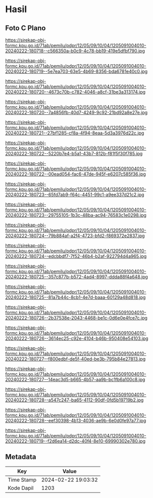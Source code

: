 # Hasil

## Foto C Plano

https://sirekap-obj-formc.kpu.go.id/71ab/pemilu/pdpr/12/05/09/10/04/1205091004010-20240222-180718--c566350a-b0c9-4c78-bb19-419e5dfbf790.jpg

https://sirekap-obj-formc.kpu.go.id/71ab/pemilu/pdpr/12/05/09/10/04/1205091004010-20240222-180719--5e7ea703-63e5-4b69-8356-bda6781e40c0.jpg

https://sirekap-obj-formc.kpu.go.id/71ab/pemilu/pdpr/12/05/09/10/04/1205091004010-20240222-180720--4673c70b-c782-4046-a8cf-31be3a313174.jpg

https://sirekap-obj-formc.kpu.go.id/71ab/pemilu/pdpr/12/05/09/10/04/1205091004010-20240222-180720--7a4856fb-40d7-4249-9c92-21bd92a8e27e.jpg

https://sirekap-obj-formc.kpu.go.id/71ab/pemilu/pdpr/12/05/09/10/04/1205091004010-20240222-180721--27bf1285-cf8a-4f94-8eaa-5d3a3976d22c.jpg

https://sirekap-obj-formc.kpu.go.id/71ab/pemilu/pdpr/12/05/09/10/04/1205091004010-20240222-180722--5220b7e4-b5a1-43b7-812b-f81f5f30f785.jpg

https://sirekap-obj-formc.kpu.go.id/71ab/pemilu/pdpr/12/05/09/10/04/1205091004010-20240222-180722--00ead054-fac6-47de-945f-e6207c585f36.jpg

https://sirekap-obj-formc.kpu.go.id/71ab/pemilu/pdpr/12/05/09/10/04/1205091004010-20240222-180723--65fd7ab9-f64c-4451-99c1-a9ee337d21c2.jpg

https://sirekap-obj-formc.kpu.go.id/71ab/pemilu/pdpr/12/05/09/10/04/1205091004010-20240222-180723--29755105-1b3c-48ba-ac94-76583c1e0298.jpg

https://sirekap-obj-formc.kpu.go.id/71ab/pemilu/pdpr/12/05/09/10/04/1205091004010-20240222-180724--79b884af-a2f4-4723-bfd2-f869372e2837.jpg

https://sirekap-obj-formc.kpu.go.id/71ab/pemilu/pdpr/12/05/09/10/04/1205091004010-20240222-180724--edcbbdf7-7f52-46b4-b2af-922794d4a965.jpg

https://sirekap-obj-formc.kpu.go.id/71ab/pemilu/pdpr/12/05/09/10/04/1205091004010-20240222-180725--357c877b-b572-4ad4-8997-ddda88f4a648.jpg

https://sirekap-obj-formc.kpu.go.id/71ab/pemilu/pdpr/12/05/09/10/04/1205091004010-20240222-180725--81a7b44c-8cb1-4e7d-baaa-60129a48d818.jpg

https://sirekap-obj-formc.kpu.go.id/71ab/pemilu/pdpr/12/05/09/10/04/1205091004010-20240222-180726--2b37538e-2043-4468-be1c-0d6e0e4fce7c.jpg

https://sirekap-obj-formc.kpu.go.id/71ab/pemilu/pdpr/12/05/09/10/04/1205091004010-20240222-180726--3614ec25-c92e-4104-b46b-950408e54103.jpg

https://sirekap-obj-formc.kpu.go.id/71ab/pemilu/pdpr/12/05/09/10/04/1205091004010-20240222-180727--f800edbf-de5f-40ed-be3b-795b84e27813.jpg

https://sirekap-obj-formc.kpu.go.id/71ab/pemilu/pdpr/12/05/09/10/04/1205091004010-20240222-180727--14eac3d5-b665-4b57-aa9b-bc1fb6a100c8.jpg

https://sirekap-obj-formc.kpu.go.id/71ab/pemilu/pdpr/12/05/09/10/04/1205091004010-20240222-180728--a547c247-ba65-4112-90df-0fd5b19719b2.jpg

https://sirekap-obj-formc.kpu.go.id/71ab/pemilu/pdpr/12/05/09/10/04/1205091004010-20240222-180728--eef30398-4b13-4036-ae9b-6e0d0fe97a77.jpg

https://sirekap-obj-formc.kpu.go.id/71ab/pemilu/pdpr/12/05/09/10/04/1205091004010-20240222-180719--f2d6ea14-d2dc-40f4-8e10-69990302e780.jpg


## Metadata

| Key        | Value               |
| ---------- | ------------------- |
| Time Stamp | 2024-02-22 19:03:32 |
| Kode Dapil | 1203                |



